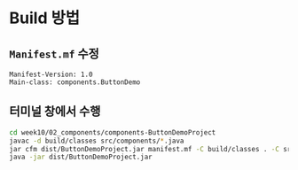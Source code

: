 # Build 방법

## `Manifest.mf` 수정
```
Manifest-Version: 1.0
Main-class: components.ButtonDemo
```

## 터미널 창에서 수행

```bash
cd week10/02_components/components-ButtonDemoProject
javac -d build/classes src/components/*.java
jar cfm dist/ButtonDemoProject.jar manifest.mf -C build/classes . -C src components/images
java -jar dist/ButtonDemoProject.jar

```

